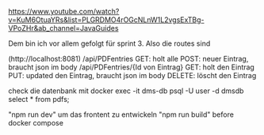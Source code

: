 https://www.youtube.com/watch?v=KuM6OtuaYRs&list=PLGRDMO4rOGcNLnW1L2vgsExTBg-VPoZHr&ab_channel=JavaGuides

Dem bin ich vor allem gefolgt für sprint 3. Also die routes sind

(http://localhost:8081)
/api/PDFentries
  GET: holt alle
  POST: neuer Eintrag, braucht json im body
/api/PDFentries/{Id von Eintrag}
  GET: holt den Eintrag
  PUT: updated den Eintrag, braucht json im body
  DELETE: löscht den Eintrag


check die datenbank mit
docker exec -it dms-db psql -U user -d dmsdb
select * from pdfs;


"npm run dev" um das frontent zu entwickeln
"npm run build" before docker compose
